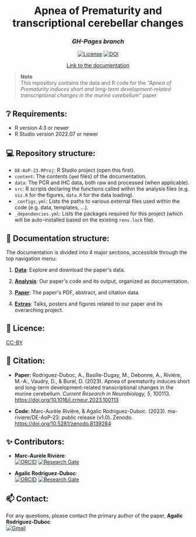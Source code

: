 <div align="center">
 
 <h1>Apnea of Prematurity and transcriptional cerebellar changes</h1>
 <h3><i>GH-Pages branch</i></h3>

 [![License](https://img.shields.io/badge/license-CCBY-blue.svg)](/LICENSE)
 [![DOI](https://zenodo.org/badge/665567093.svg)](https://zenodo.org/badge/latestdoi/665567093)
  
 <a href = "https://ma-riviere.github.io/DE-AoP-23/">Link to the documentation</a>

</div>

> **Note**  
> This repository contains the data and R code for the *"Apnea of Prematurity induces short and long-term development-related transcriptional changes in the murine cerebellum"* paper


## ❔ Requirements:

- R version 4.3 or newer
- R Studio version 2022.07 or newer


## 💻 Repository structure:

- `DE-AoP-23.RProj`: R Studio project (open this first).
- `content`: The contents (`qmd` files) of the documentation.
- `data`: The PCR and IHC data, both raw and processed (when applicable).
- `src`: R scripts declaring the functions called within the analysis files (e.g. `viz.R` for the figures, `data.R` for the data loading).
- `_configs.yml`: Lists the paths to various external files used within the code (e.g. data, templates, ...).
- `_dependencies.yml`: Lists the packages required for this project (which will be auto-installed based on the existing `renv.lock` file).


## 📖 Documentation structure:

The documentation is divided into 4 major sections, accessible through the top navigation menu:

1) [**Data**](https://ma-riviere.github.io/DE-AoP-23/content/data/): Explore and download the paper's data.

2) [**Analysis**](https://ma-riviere.github.io/DE-AoP-23/content/analysis/): Our paper's code and its output, organized as documentation. 

3) [**Paper**](https://ma-riviere.github.io/DE-AoP-23/content/paper/): The paper's PDF, abstract, and citation data.

4) [**Extras**](https://ma-riviere.github.io/DE-AoP-23/content/extras/figures/): Talks, posters and figures related to our paper and its overarching project.


## 📜 Licence:

[CC-BY](LICENSE)


## 💬 Citation:

- **Paper:** Rodriguez-Duboc, A., Basille-Dugay, M., Debonne, A., Rivière, M.-A., Vaudry, D., & Burel, D. (2023). Apnea of prematurity induces short and long-term development-related transcriptional changes in the murine cerebellum. *Current Research in Neurobiology, 5*, 100113. https://doi.org/10.1016/j.crneur.2023.100113

- **Code:** Marc-Aurèle Rivière, & Agalic Rodriguez-Duboc. (2023). ma-riviere/DE-AoP-23: public release (v1.0). Zenodo. https://doi.org/10.5281/zenodo.8139284


## ✨ Contributors:

- **Marc-Aurèle Rivière**:  
[![ORCID](https://img.shields.io/badge/ORCID-A6CE39?style=flat-square&labelColor=white&logo=orcid&logoColor=A6CE39)][ORCID_MAR]
[![Research Gate](https://img.shields.io/badge/ResearchGate-00CCBB?style=flat-square&labelColor=white&logo=researchgate&logoColor=00CCBB)][RG_MAR]

- **Agalic Rodriguez-Duboc**:  
[![ORCID](https://img.shields.io/badge/ORCID-A6CE39?style=flat-square&labelColor=white&logo=orcid&logoColor=A6CE39)][ORCID_ARD]
[![Research Gate](https://img.shields.io/badge/ResearchGate-00CCBB?style=flat-square&labelColor=white&logo=researchgate&logoColor=00CCBB)][RG_ARD]


## 📫 Contact:

For any questions, please contact the primary author of the paper, **Agalic Rodriguez-Duboc**:  
<a href="mailto:agalic.rd@gmail.com?subject=Apnea%20of%20Prematurity%20and%20transcriptional%20cerebellar%20changes">![Gmail](https://img.shields.io/badge/Gmail-C71610?style=flat-square&labelColor=white&logo=Gmail&logoColor=C71610)</a>


<!----------------------------------->

[RG_MAR]: https://www.researchgate.net/profile/Marc_Aurele_Riviere2
[ORCID_MAR]: https://orcid.org/0000-0002-5108-3382
[RG_ARD]: https://www.researchgate.net/profile/Agalic-Rodriguez-Duboc
[ORCID_ARD]: https://orcid.org/0000-0002-2084-3780
